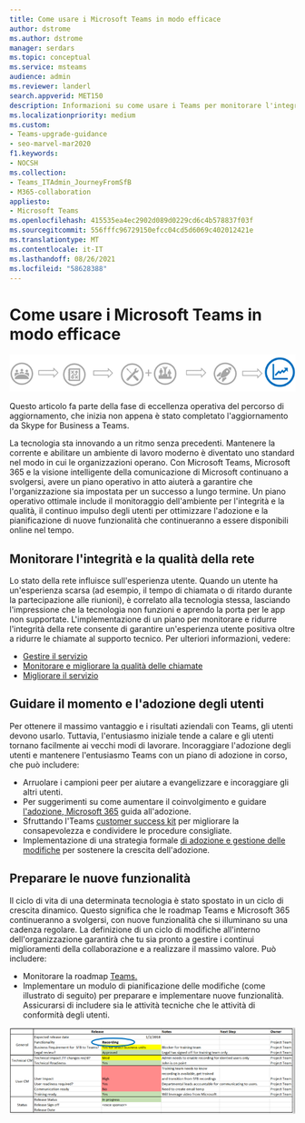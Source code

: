 ```yaml
---
title: Come usare i Microsoft Teams in modo efficace
author: dstrome
ms.author: dstrome
manager: serdars
ms.topic: conceptual
ms.service: msteams
audience: admin
ms.reviewer: landerl
search.appverid: MET150
description: Informazioni su come usare i Teams per monitorare l'integrità della rete, mantenere gli utenti coinvolti e prepararsi per le nuove funzionalità.
ms.localizationpriority: medium
ms.custom:
- Teams-upgrade-guidance
- seo-marvel-mar2020
f1.keywords:
- NOCSH
ms.collection:
- Teams_ITAdmin_JourneyFromSfB
- M365-collaboration
appliesto:
- Microsoft Teams
ms.openlocfilehash: 415535ea4ec2902d089d0229cd6c4b578837f03f
ms.sourcegitcommit: 556fffc96729150efcc04cd5d6069c402012421e
ms.translationtype: MT
ms.contentlocale: it-IT
ms.lasthandoff: 08/26/2021
ms.locfileid: "58628388"
---
```

# <a name="how-to-use-microsoft-teams-effectively"></a>Come usare i Microsoft Teams in modo efficace

![Diagramma del percorso di aggiornamento, enfatizzando la fase Di eccellenza operativa](media/upgrade-banner-op-excellence.png "Fasi del percorso di aggiornamento, con enfasi sulla fase Di eccellenza operativa")

Questo articolo fa parte della fase di eccellenza operativa del percorso di aggiornamento, che inizia non appena è stato completato l'aggiornamento da Skype for Business a Teams.

La tecnologia sta innovando a un ritmo senza precedenti. Mantenere la corrente e abilitare un ambiente di lavoro moderno è diventato uno standard nel modo in cui le organizzazioni operano. Con Microsoft Teams, Microsoft 365 e la visione intelligente della comunicazione di Microsoft continuano a svolgersi, avere un piano operativo in atto aiuterà a garantire che l'organizzazione sia impostata per un successo a lungo termine. Un piano operativo ottimale include il monitoraggio dell'ambiente per l'integrità e la qualità, il continuo impulso degli utenti per ottimizzare l'adozione e la pianificazione di nuove funzionalità che continueranno a essere disponibili online nel tempo.

## <a name="monitor-for-network-health-and-quality"></a>Monitorare l'integrità e la qualità della rete

Lo stato della rete influisce sull'esperienza utente. Quando un utente ha un'esperienza scarsa (ad esempio, il tempo di chiamata o di ritardo durante la partecipazione alle riunioni), è correlato alla tecnologia stessa, lasciando l'impressione che la tecnologia non funzioni e aprendo la porta per le app non supportate. L'implementazione di un piano per monitorare e ridurre l'integrità della rete consente di garantire un'esperienza utente positiva oltre a ridurre le chiamate al supporto tecnico. Per ulteriori informazioni, vedere:

- [Gestire il servizio](upgrade-operate-my-service.md)
- [Monitorare e migliorare la qualità delle chiamate](monitor-call-quality-qos.md)
- [Migliorare il servizio](upgrade-enhance-my-service.md)

## <a name="drive-user-momentum-and-adoption"></a>Guidare il momento e l'adozione degli utenti

Per ottenere il massimo vantaggio e i risultati aziendali con Teams, gli utenti devono usarlo. Tuttavia, l'entusiasmo iniziale tende a calare e gli utenti tornano facilmente ai vecchi modi di lavorare. Incoraggiare l'adozione degli utenti e mantenere l'entusiasmo Teams con un piano di adozione in corso, che può includere:

- Arruolare i campioni peer per aiutare a evangelizzare e incoraggiare gli altri utenti.
- Per suggerimenti su come aumentare il coinvolgimento e guidare [l'adozione, Microsoft 365](https://go.microsoft.com/fwlink/?linkid=859045) guida all'adozione.
- Sfruttando l'Teams [customer success kit](https://aka.ms/TeamsCustomerSuccess) per migliorare la consapevolezza e condividere le procedure consigliate.
- Implementazione di una strategia formale [di adozione e gestione delle modifiche](http://www.successwithteams.com/) per sostenere la crescita dell'adozione.

## <a name="prepare-for-new-functionality"></a>Preparare le nuove funzionalità

Il ciclo di vita di una determinata tecnologia è stato spostato in un ciclo di crescita dinamico. Questo significa che le roadmap Teams e Microsoft 365 continueranno a svolgersi, con nuove funzionalità che si illuminano su una cadenza regolare. La definizione di un ciclo di modifiche all'interno dell'organizzazione garantirà che tu sia pronto a gestire i continui miglioramenti della collaborazione e a realizzare il massimo valore. Può includere:

- Monitorare la roadmap [Teams.](https://products.office.com/business/office-365-roadmap?filters=microsoft%20teams)
- Implementare un modulo di pianificazione delle modifiche (come illustrato di seguito) per preparare e implementare nuove funzionalità. Assicurarsi di includere sia le attività tecniche che le attività di conformità degli utenti.


![Modulo di esempio che mostra le date di rilascio previste e le note](media/upgrade-change-plan-form.png "Modulo di esempio che mostra le date di rilascio previste e le note sulle nuove funzionalità, elencate con i passaggi successivi e i proprietari")
